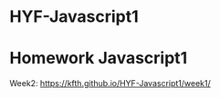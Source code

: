 # HYF-Javascript1
<h1> Homework Javascript1</h1>

Week2: https://kfth.github.io/HYF-Javascript1/week1/
